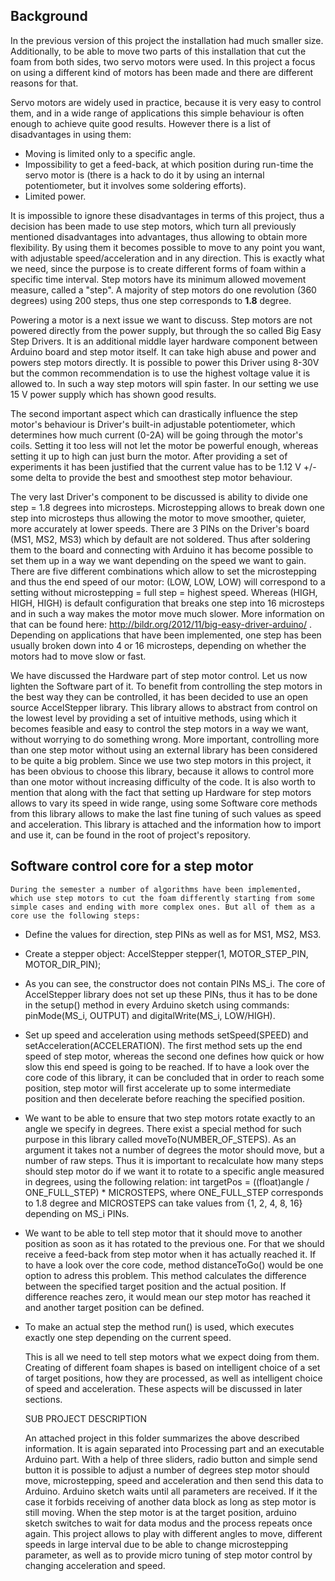 ## Background

In the previous version of this project the installation had much smaller size. Additionally, to be able to move two parts
of this installation that cut the foam from both sides, two servo motors were used. In this project a focus on using a
different kind of motors has been made and there are different reasons for that.

Servo motors are widely used in practice, because it is very easy to control them, and in a wide range of applications this
simple behaviour is often enough to achieve quite good results. However there is a list of disadvantages in using them:
- Moving is limited only to a specific angle.
- Impossibility to get a feed-back, at which position during run-time the servo motor is (there is a hack to do it by using an
  internal potentiometer, but it involves some soldering efforts).
- Limited power.

It is impossible to ignore these disadvantages in terms of this project, thus a decision has been made to use step motors, which turn all previously mentioned disadvantages into advantages, thus allowing to obtain more flexibility. By using them it
becomes possible to move to any point you want, with adjustable speed/acceleration and in any direction. This is exactly what
we need, since the purpose is to create different forms of foam within a specific time interval. Step motors have its minimum allowed movement measure, called a "step". A majority of step motors do one revolution (360 degrees) using 200 steps, thus one step corresponds to **1.8** degree.

Powering a motor is a next issue we want to discuss. Step motors are not powered directly from the power supply, but through the so called Big Easy Step Drivers. It is an additional middle layer hardware component between Arduino board and step motor itself. It can take high abuse and power and powers step motors directly. It is possible to power this Driver using 8-30V but the common recommendation is to use the highest voltage value it is allowed to. In such a way step motors will spin faster. In our setting we use 15 V power supply which has shown good results. 

The second important aspect which can drastically influence the step motor's behaviour is Driver's built-in adjustable potentiometer, which determines how much current (0-2A) will be going through the motor's coils. Setting it too less will not let the motor be powerful enough, whereas setting it up to high can just burn the motor. After providing a set of experiments it has been justified that the current value has to be 1.12 V +/- some delta to provide the best and smoothest step motor behaviour.

The very last Driver's component to be discussed is ability to divide one step = 1.8 degrees into microsteps. Microstepping allows to break down one step into microsteps thus allowing the motor to move smoother, quieter, more accurately at lower speeds. There are 3 PINs on the Driver's board (MS1, MS2, MS3) which by default are not soldered. Thus after soldering them to the board and connecting with Arduino it has become possible to set them up in a way we want depending on the speed we want to gain. There are five different combinations which allow to set the microstepping and thus the end speed of our motor: (LOW, LOW, LOW) will correspond to a setting without microstepping = full step = highest speed. Whereas (HIGH, HIGH, HIGH) is default configuration that breaks one step into 16 microsteps and in such a way makes the motor move much slower. More information on that can be found here: http://bildr.org/2012/11/big-easy-driver-arduino/ . Depending on applications that have been implemented, one step has been usually broken down into 4 or 16 microsteps, depending on whether the motors had to move slow or fast.

We have discussed the Hardware part of step motor control. Let us now lighten the Software part of it. To benefit from controlling the step motors in the best way they can be controlled, it has been decided to use an open source AccelStepper library. This library allows to abstract from control on the lowest level by providing a set of intuitive methods, using which it becomes feasible and easy to control the step motors in a way we want, without worrying to do something wrong. More important, controlling more than one step motor without using an external library has been considered to be quite a big problem. Since we use two step motors in this project, it has been obvious to choose this library, because it allows to control more than one motor without increasing difficulty of the code. It is also worth to mention that along with the fact that setting up Hardware for step motors allows to vary its speed in wide range, using some Software core methods from this library allows to make the last fine tuning of such values as speed and acceleration. This library is attached and the information how to import and use it, can be found in the root of project's repository.
	
## Software control core for a step motor
	
	During the semester a number of algorithms have been implemented, which use step motors to cut the foam differently starting from some simple cases and ending with more complex ones. But all of them as a core use the following steps:
- Define the values for direction, step PINs as well as for MS1, MS2, MS3.
- Create a stepper object: AccelStepper stepper(1, MOTOR_STEP_PIN, MOTOR_DIR_PIN);
- As you can see, the constructor does not contain PINs MS_i. The core of AccelStepper library does not set up these PINs, thus it has
  to be done in the setup() method in every Arduino sketch using commands: pinMode(MS_i, OUTPUT) and digitalWrite(MS_i, LOW/HIGH).
- Set up speed and acceleration using methods setSpeed(SPEED) and setAcceleration(ACCELERATION). The first method sets up the end speed
  of step motor, whereas the second one defines how quick or how slow this end speed is going to be reached. If to have a look over the core code
  of this library, it can be concluded that in order to reach some position, step motor will first accelerate up to some intermediate position
  and then decelerate before reaching the specified position.
- We want to be able to ensure that two step motors rotate exactly to an angle we specify in degrees. There exist a special method for
  such purpose in this library called moveTo(NUMBER_OF_STEPS). As an argument it takes not a number of degrees the motor should move,
  but a number of raw steps. Thus it is important to recalculate how many steps should step motor do if we want it to rotate to a specific
  angle measured in degrees, using the following relation: int targetPos = ((float)angle / ONE_FULL_STEP) * MICROSTEPS, where ONE_FULL_STEP
  corresponds to 1.8 degree and MICROSTEPS can take values from {1, 2, 4, 8, 16} depending on MS_i PINs.
- We want to be able to tell step motor that it should move to another position as soon as it has rotated to the previous one. For that we
  should receive a feed-back from step motor when it has actually reached it. If to have a look over the core code, method distanceToGo() 
  would be one option to adress this problem. This method calculates the difference between the specified target position and the 
  actual position. If difference reaches zero, it would mean our step motor has reached it and another target position can be defined.
- To make an actual step the method run() is used, which executes exactly one step depending on the current speed.

	This is all we need to tell step motors what we expect doing from them. Creating of different foam shapes is based on intelligent choice
of a set of target positions, how they are processed, as well as intelligent choice of speed and acceleration. These aspects will be discussed in 
later sections.

	SUB PROJECT DESCRIPTION
	
	An attached project in this folder summarizes the above described information. It is again separated into Processing part and an executable
Arduino part. With a help of three sliders, radio button and simple send button it is possible to adjust a number of degrees step motor should move,
microstepping, speed and acceleration and then send this data to Arduino. Arduino sketch waits until all parameters are received. If it the case it 
forbids receiving of another data block as long as step motor is still moving. When the step motor is at the target position, arduino sketch switches
to wait for data modus and the process repeats once again. This project allows to play with different angles to move, different speeds in large interval
due to be able to change microstepping parameter, as well as to provide micro tuning of step motor control by changing acceleration and speed.
	
